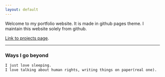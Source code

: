 ```yaml
---
layout: default
---
```


Welcome to my portfolio website. It is made in github pages theme. I maintain this website solely from github.

[Link to projects page](projects.md).

* * *

### Ways I go beyond

```Python
I just love sleeping.
I love talking about human rights, writing things on paper(real one).

```
